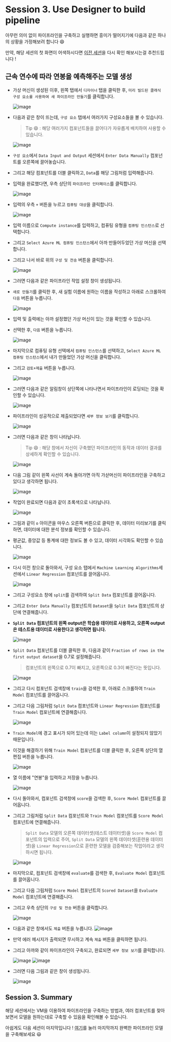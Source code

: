 # Session 3. Use Designer to build pipeline

아무런 의미 없이 파이프라인을 구축하고 실행하면 흥미가 떨어지기에 다음과 같은 하나의 상황을 가정해보려 합니다 😄

만약, 해당 세션의 첫 화면이 어색하시다면 [이전 세션](./Session2.md)을 다시 확인 해보시는걸 추천드립니다 !

## 근속 연수에 따라 연봉을 예측해주는 모델 생성

- 가상 머신이 생성된 이후, 왼쪽 탭에서 `디자이너` 탭을 클릭한 후, `미리 빌드된 클래식 구성 요소를 사용하여 새 파이프라인 만들기`를 클릭합니다.

  ![image](https://github.com/seoharuss/Azure_ML_Service_Designer/assets/127467806/623adc31-1415-4899-9ad7-52dc8bc7293e)

- 다음과 같은 창이 뜨는데, `구성 요소` 탭에서 여러가지 구성요소들을 볼 수 있습니다.
  > Tip 😄 : 해당 여러가지 컴포넌트들을 끌어다가 자유롭게 배치하여 사용할 수 있습니다.

  ![image](https://github.com/seoharuss/Azure_ML_Service_Designer/assets/127467806/e424c90b-0922-482f-8aa8-765b3cd71590)

- `구성 요소`에서 `Data Input and Output` 세션에서 `Enter Data Manually` 컴포넌트를 오른쪽에 끌어놓습니다.
- 그리고 해당 컴포넌트를 더블 클릭하고, `Data`를 해당 그림처럼 입력해줍니다.
- 입력을 완료했다면, 우측 상단의 `파이프라인 인터페이스`를 클릭합니다.

  ![image](https://github.com/seoharuss/Azure_ML_Service_Designer/assets/127467806/c91bca14-3b6e-401f-97de-b56ec3bf5bda)

- 입력의 우측 `+` 버튼을 누르고 `컴퓨팅 대상`을 클릭합니다.

  ![image](https://github.com/seoharuss/Azure_ML_Service_Designer/assets/127467806/8664ae43-da2d-465b-abfa-741b86d40146)

- 입력 이름으로 `Compute instance`를 입력하고, 컴퓨팅 유형을 `컴퓨팅 인스턴스`로 선택합니다.
- 그리고 `Select Azure ML 컴퓨팅 인스턴스`에서 아까 만들어두었던 가상 머신을 선택합니다.
- 그리고 나서 바로 위의 `구성 및 전송` 버튼을 클릭합니다.

  ![image](https://github.com/seoharuss/Azure_ML_Service_Designer/assets/127467806/556ccf6e-4207-424a-be30-c4224761004b)

- 그러면 다음과 같은 파이프라인 작업 설정 창이 생성됩니다.
- `새로 만들기`를 클릭한 후, 새 실험 이름에 원하는 이름을 작성하고 아래로 스크롤하여 `다음` 버튼을 누릅니다.

  ![image](https://github.com/seoharuss/Azure_ML_Service_Designer/assets/127467806/0acae3d4-1580-48e9-829d-9650de3296f6)

- 입력 및 출력에는 아까 설정했던 가상 머신이 있는 것을 확인할 수 있습니다.
- 선택한 후, `다음` 버튼을 누릅니다.

  ![image](https://github.com/seoharuss/Azure_ML_Service_Designer/assets/127467806/3be2db27-3a03-4989-b8e7-95148aa0c3cb)

- 마지막으로 컴퓨팅 유형 선택에서 `컴퓨팅 인스턴스`를 선택하고, `Select Azure ML 컴퓨팅 인스턴스`에서 내가 만들었던 가상 머신을 클릭합니다.
- 그리고 `검토+제출` 버튼을 누릅니다.

  ![image](https://github.com/seoharuss/Azure_ML_Service_Designer/assets/127467806/b32db277-a2f8-4d81-8561-3919ab2cf9d3)

- 그러면 다음과 같은 알림창이 상단쪽에 나타나면서 파이프라인이 로딩되는 것을 확인할 수 있습니다.

  ![image](https://github.com/seoharuss/Azure_ML_Service_Designer/assets/127467806/0ed9a68a-54f0-4916-9a05-9410dc28a2c5)

- 파이프라인이 성공적으로 제출되었다면 `세부 정보 보기`를 클릭합니다.

  ![image](https://github.com/seoharuss/Azure_ML_Service_Designer/assets/127467806/fa90cad2-a759-4382-a4ac-bc719825a84b)

- 그러면 다음과 같은 창이 나타납니다.
  > Tip 😄 : 해당 창에서 자신이 구축했던 파이프라인의 동작과 데이터 결과를 상세하게 확인할 수 있습니다.

  ![image](https://github.com/seoharuss/Azure_ML_Service_Designer/assets/127467806/3ea17de6-ba53-433b-b6e7-afa01bf548cf)

- 다음 그림 같이 왼쪽 사선이 계속 돌아가면 아직 가삳머신이 파이프라인을 구축하고 있다고 생각하면 됩니다.

  ![image](https://github.com/seoharuss/Azure_ML_Service_Designer/assets/127467806/70b423dc-ee0a-4ac6-afdf-41069d2886ea)

- 작업이 완료되면 다음과 같이 초록색으로 나타납니다.

  ![image](https://github.com/seoharuss/Azure_ML_Service_Designer/assets/127467806/99340278-4e7c-4440-a864-f686e582e0db)

- 그림과 같이 `o` 아이콘을 마우스 오른쪽 버튼으로 클릭한 후, 데이터 미리보기를 클릭하면, 데이터에 대한 분석 정보를 확인할 수 있습니다.
- 평균값, 중앙값 등 통계에 대한 정보도 볼 수 있고, 데이터 시각화도 확인할 수 있습니다.

  ![image](https://github.com/seoharuss/Azure_ML_Service_Designer/assets/127467806/3197c4de-f0d3-4b28-b7f1-0b930caefde1)

- 다시 이전 창으로 돌아와서, 구성 요소 탭에서 `Machine Learning Algorithms`세션에서 `Linear Regression` 컴포넌트를 끌어옵니다.

  ![image](https://github.com/seoharuss/Azure_ML_Service_Designer/assets/127467806/71283f2e-d062-47f9-bb4e-79b512889977)

- 그리고 구성요소 창에 `split`를 검색하여 `Split Data` 컴포넌트를 끌어옵니다.
- 그리고 `Enter Data Manually` 컴포넌트의 `Dataset`을 `Split Data` 컴포넌트의 상단에 연결해줍니다.
- **`Split Data` 컴포넌트의 왼쪽 output은 학습용 데이터로 사용하고, 오른쪽 output은 테스트용 데이터로 사용한다고 생각하면 됩니다.**

  ![image](https://github.com/seoharuss/Azure_ML_Service_Designer/assets/127467806/65d1ae3b-c565-49d8-8284-8b5e8a55ff66)

- `Split Data` 컴포넌트를 더블 클릭한 후, 다음과 같이 `Fraction of rows in the first output dataset`을 0.7로 설정해줍니다.
  > 컴포넌트의 왼쪽으로 0.7이 빠지고, 오른쪽으로 0.3이 빠진다는 뜻입니다.

  ![image](https://github.com/seoharuss/Azure_ML_Service_Designer/assets/127467806/d5dbdd0c-843d-4911-aaef-ed0d612dfc3f)

- 그리고 다시 컴포넌트 검색창에 `train`을 검색한 후, 아래로 스크롤하여 `Train Model` 컴포넌트를 끌어옵니다.
- 그리고 다음 그림처럼 `Split Data` 컴포넌트와 `Linear Regression` 컴포넌트를 `Train Model` 컴포넌트에 연결해줍니다.

  ![image](https://github.com/seoharuss/Azure_ML_Service_Designer/assets/127467806/dfdd6fca-2fbb-4fc8-9e5e-0dee1afe91cc)

- `Train Model`에 경고 표시가 되어 있는데 이는 `Label column`이 설정되지 않았기 때문입니다.
- 이것을 해결하기 위해 `Train Model` 컴포넌트를 더블 클릭한 후, 오른쪽 상단의 열 편집 버튼을 누릅니다.

  ![image](https://github.com/seoharuss/Azure_ML_Service_Designer/assets/127467806/723518d2-bba4-4885-9918-bfd915b8f355)

- 열 이름에 "연봉"을 입력하고 저장을 누릅니다.

  ![image](https://github.com/seoharuss/Azure_ML_Service_Designer/assets/127467806/bb6e3a0d-9a43-4376-817d-1ac5b1a832cf)

- 다시 돌아와서, 컴포넌트 검색창에 `score`을 검색한 후, `Score Model` 컴포넌트를 끌어옵니다.
- 그리고 그림처럼 `Split Data` 컴포넌트와 `Train Model` 컴포넌트를 `Score Model` 컴포넌트에 연결해줍니다.
  > `Split Data` 모델의 오른쪽 데이터셋(테스트 데이터셋)을 `Score Model` 컴포넌트의 입력으로 주어, `Split Data` 모델의 왼쪽 데이터셋(훈련용 데이터셋)을 `Linear Regression`으로 훈련한 모델을 검증해보는 작업이라고 생각하시면 됩니다.

  ![image](https://github.com/seoharuss/Azure_ML_Service_Designer/assets/127467806/eec82e3e-a71f-4fe0-b716-cc6511286bd4)

- 마지막으로, 컴포넌트 검색창에 `evaluate`를 검색한 후, `Evaluate Model` 컴포넌트를 끌어옵니다.
- 그리고 다음 그림처럼 `Score Model` 컴포넌트의 `Scored Dataset`을 `Evaluate Model` 컴포넌트에 연결해줍니다.
- 그리고 우측 상단의 `구성 및 전송` 버튼을 클릭합니다.

  ![image](https://github.com/seoharuss/Azure_ML_Service_Designer/assets/127467806/819b1b84-8e38-4a5c-8e64-aa34966deb8b)

- 다음과 같은 창에서도 `제출` 버튼을 누릅니다.
  ![image](https://github.com/seoharuss/Azure_ML_Service_Designer/assets/127467806/01c363c9-56c1-4f54-a435-ae01d65c79fc)

- 만약 에러 메시지가 출력되면 무시하고 계속 `제출` 버튼을 클릭하면 됩니다.
- 그리고 아까와 같이 파이프라인이 구축되고, 완료되면 `세부 정보 보기`를 클릭합니다.

  ![image](https://github.com/seoharuss/Azure_ML_Service_Designer/assets/127467806/957f7c3b-85eb-4a48-9486-8c74928f1822)
  ![image](https://github.com/seoharuss/Azure_ML_Service_Designer/assets/127467806/674af210-938b-44d3-93c6-79ff652a55c8)

- 그러면 다음 그림과 같은 창이 생성됩니다.

  ![image](https://github.com/seoharuss/Azure_ML_Service_Designer/assets/127467806/2c49ed50-b7b8-49a7-b156-815540a621a7)

## Session 3. Summary
해당 세션에서는 VM을 이용하여 파이프라인을 구축하는 방법과, 여러 컴포넌트를 찾아보면서 모델을 원하는대로 구축할 수 있음을 확인해볼 수 있습니다.

아쉽게도 다음 세션이 마지막입니다 !
[여기](./Session4.md)를 눌러 마지막까지 완벽한 파이프라인 모델을 구축해보세요 😃
